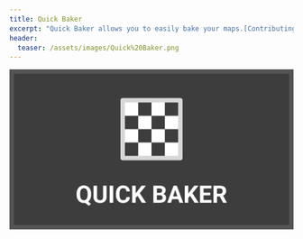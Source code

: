 ```yaml
---
title: Quick Baker
excerpt: "Quick Baker allows you to easily bake your maps.[Contributing]"
header:
  teaser: /assets/images/Quick%20Baker.png
---
```


[![Quick Baker](/assets/images/Quick%20Baker.png)](https://blendermarket.com/products/quick-baker)
